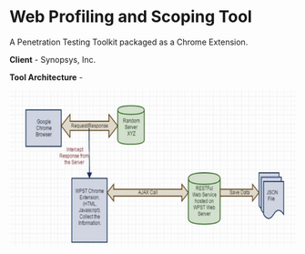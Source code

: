 # Web Profiling and Scoping Tool
A Penetration Testing Toolkit packaged as a Chrome Extension.

**Client** - Synopsys, Inc.

**Tool Architecture** - 

![WPST Tool Architecture](/WPST.PNG?raw=true "WPST Tool Architecture")
